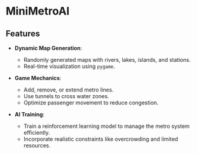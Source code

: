 # MiniMetroAI

## Features
- **Dynamic Map Generation**:
  - Randomly generated maps with rivers, lakes, islands, and stations.
  - Real-time visualization using `pygame`.

- **Game Mechanics**:
  - Add, remove, or extend metro lines.
  - Use tunnels to cross water zones.
  - Optimize passenger movement to reduce congestion.

- **AI Training**:
  - Train a reinforcement learning model to manage the metro system efficiently.
  - Incorporate realistic constraints like overcrowding and limited resources.

